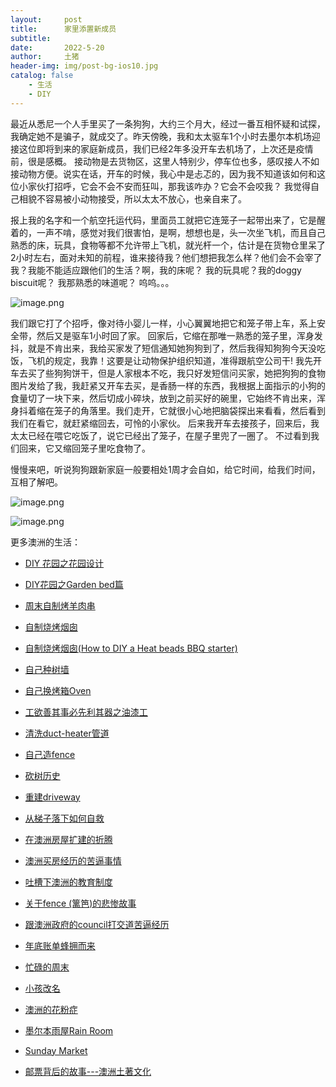 ```yaml
---
layout:     post
title:      家里添置新成员
subtitle:   
date:       2022-5-20
author:     土猪
header-img: img/post-bg-ios10.jpg
catalog: false
    - 生活
    - DIY
---
```






最近从悉尼一个人手里买了一条狗狗，大约三个月大，经过一番互相怀疑和试探，我确定她不是骗子，就成交了。昨天傍晚，我和太太驱车1个小时去墨尔本机场迎接这位即将到来的家庭新成员，我们已经2年多没开车去机场了，上次还是疫情前，很是感概。 接动物是去货物区，这里人特别少，停车位也多，感叹接人不如接动物方便。说实在话，开车的时候，我心中是忐忑的，因为我不知道该如何和这位小家伙打招呼，它会不会不安而狂叫，那我该咋办？它会不会咬我？ 我觉得自己相貌不容易被小动物接受，所以太太不放心，也亲自来了。 


报上我的名字和一个航空托运代码，里面员工就把它连笼子一起带出来了，它是醒着的，一声不啃，感觉对我们很害怕，是啊，想想也是，头一次坐飞机，而且自己熟悉的床，玩具，食物等都不允许带上飞机，就光杆一个，估计是在货物仓里呆了2小时左右，面对未知的前程，谁来接待我？他们想把我怎么样？他们会不会宰了我？我能不能适应跟他们的生活？啊，我的床呢？ 我的玩具呢？我的doggy biscuit呢？ 我那熟悉的味道呢？ 呜呜。。。

![image.png](https://images.hive.blog/DQmcLuPotgf2G59dEnmWzVSR4T6EtS4tJysKpQsqiUsfGf7/image.png)

我们跟它打了个招呼，像对待小婴儿一样，小心翼翼地把它和笼子带上车，系上安全带，然后又是驱车1小时回了家。 回家后，它缩在那唯一熟悉的笼子里，浑身发抖，就是不肯出来，我给买家发了短信通知她狗狗到了，然后我得知狗狗今天没吃饭，飞机的规定，我靠！这要是让动物保护组织知道，准得跟航空公司干!  我先开车去买了些狗狗饼干，但是人家根本不吃，我只好发短信问买家，她把狗狗的食物图片发给了我，我赶紧又开车去买，是香肠一样的东西，我根据上面指示的小狗的食量切了一块下来，然后切成小碎块，放到之前买好的碗里，它始终不肯出来，浑身抖着缩在笼子的角落里。我们走开，它就很小心地把脑袋探出来看看，然后看到我们在看它，就赶紧缩回去，可怜的小家伙。 后来我开车去接孩子，回来后，我太太已经在喂它吃饭了，说它已经出了笼子，在屋子里兜了一圈了。 不过看到我们回来，它又缩回笼子里吃食物了。

慢慢来吧，听说狗狗跟新家庭一般要相处1周才会自如，给它时间，给我们时间，互相了解吧。


![image.png](https://images.hive.blog/DQmTkyG4bQsaLf9TJEneJYdiCLCZ4D58Ci8AYYjuAfk4ws9/image.png)


![image.png](https://images.hive.blog/DQmQgSmU6seWGTUfGejn8ZUY1mhh3NGeJcqnE7tbm4LagQw/image.png)















更多澳洲的生活：

- [DIY 花园之花园设计](http://livinginau.life/2020/03/30/diy-garden-design/)

- [DIY花园之Garden bed篇](http://livinginau.life/2020/04/17/diy-garden-bed/)

- [周末自制烤羊肉串](http://livinginau.life/2014/03/03/%E5%91%A8%E6%9C%AB%E8%87%AA%E5%88%B6%E7%83%A4%E7%BE%8A%E8%82%89%E4%B8%B2/)

- [自制烧烤烟囱](http://livinginau.life/2014/02/20/%E8%87%AA%E5%88%B6%E7%83%A7%E7%83%A4%E7%83%9F%E5%9B%B1/)

- [自制烧烤烟囱(How to DIY a Heat beads BBQ starter)](https://steemit.com/life/@chenlocus/how-to-diy-a-heat-beads-bbq-starter)

- [自己种树墙](http://livinginau.life/2020/03/10/%E8%87%AA%E5%B7%B1%E7%A7%8D%E6%A0%91%E5%A2%99/)

- [自己换烤箱Oven](http://livinginau.life/2020/02/12/%E8%87%AA%E5%B7%B1%E6%8D%A2oven/)

- [工欲善其事必先利其器之油漆工](http://livinginau.life/2020/04/13/%E5%B7%A5%E6%AC%B2%E5%96%84%E5%85%B6%E4%BA%8B%E5%BF%85%E5%85%88%E5%88%A9%E5%85%B6%E5%99%A8%E4%B9%8B%E6%B2%B9%E6%BC%86%E5%B7%A5/)

- [清洗duct-heater管道](http://livinginau.life/2020/04/08/%E8%87%AA%E5%B7%B1%E5%8A%A8%E6%89%8B%E6%B8%85%E6%B4%97duct-heater%E7%AE%A1%E9%81%93/)

- [自己造fence](http://livinginau.life/2020/01/06/%E7%BB%88%E4%BA%8E%E9%80%A0%E5%A5%BD%E4%BA%86fence/)

- [砍树历史](http://livinginau.life/2019/12/29/%E7%A0%8D%E6%A0%91%E5%8E%86%E5%8F%B2/)

- [重建driveway](http://livinginau.life/2020/04/26/rebuild-driveway/)

- [从梯子落下如何自救](http://livinginau.life/2020/03/21/%E4%BB%8E%E6%A2%AF%E5%AD%90%E8%90%BD%E4%B8%8B%E5%A6%82%E4%BD%95%E8%87%AA%E6%95%91/)

- [在澳洲房屋扩建的折腾](http://livinginau.life/2019/12/19/%E5%9C%A8%E6%BE%B3%E6%B4%B2%E6%88%BF%E5%B1%8B%E6%89%A9%E5%BB%BA%E7%9A%84%E6%8A%98%E8%85%BE/)

- [澳洲买房经历的苦逼事情](http://livinginau.life/2019/12/18/%E6%BE%B3%E6%B4%B2%E4%B9%B0%E6%88%BF%E7%BB%8F%E5%8E%86%E7%9A%84%E8%8B%A6%E9%80%BC%E4%BA%8B%E6%83%85/)
  
- 
  [吐槽下澳洲的教育制度](http://livinginau.life/2019/12/13/%E5%90%90%E6%A7%BD%E6%BE%B3%E6%B4%B2%E6%95%99%E8%82%B2%E5%88%B6%E5%BA%A6/)

- [关于fence (篱笆)的悲惨故事](http://livinginau.life/2019/12/01/%E5%85%B3%E4%BA%8Efence%E7%9A%84%E6%82%B2%E6%83%A8%E6%95%85%E4%BA%8B/)

- [跟澳洲政府的council打交道苦逼经历](http://livinginau.life/2019/11/29/%E8%B7%9F%E6%BE%B3%E6%B4%B2%E6%94%BF%E5%BA%9C%E7%9A%84council%E6%89%93%E4%BA%A4%E9%81%93%E8%8B%A6%E9%80%BC%E7%BB%8F%E5%8E%86/)

- [年底账单蜂拥而来](http://livinginau.life/2019/11/29/%E8%B4%A6%E5%8D%95%E8%9C%82%E6%8B%A5%E8%80%8C%E6%9D%A5/)

- [忙碌的周末](http://livinginau.life/2019/11/12/%E5%BF%99%E7%A2%8C%E7%9A%84%E5%91%A8%E6%9C%AB/)

- [小孩改名](http://livinginau.life/2019/11/10/%E5%B0%8F%E5%AD%A9%E6%94%B9%E5%90%8D/)

- [澳洲的花粉症](http://livinginau.life/2018/08/10/%E6%BE%B3%E6%B4%B2%E7%9A%84%E8%8A%B1%E7%B2%89%E7%97%87/)

- [墨尔本雨屋Rain Room](http://livinginau.life/2020/01/13/rain-room/)

- [Sunday Market](http://livinginau.life/2020/01/12/Sunday-Market/)

- [邮票背后的故事---澳洲土著文化](http://livinginau.life/2018/07/10/%E9%82%AE%E7%A5%A8%E8%83%8C%E5%90%8E%E7%9A%84%E6%95%85%E4%BA%8B/)